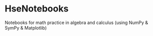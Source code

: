 # HseNotebooks
Notebooks for math practice in algebra and calculus (using NumPy & SymPy & Matplotlib)

